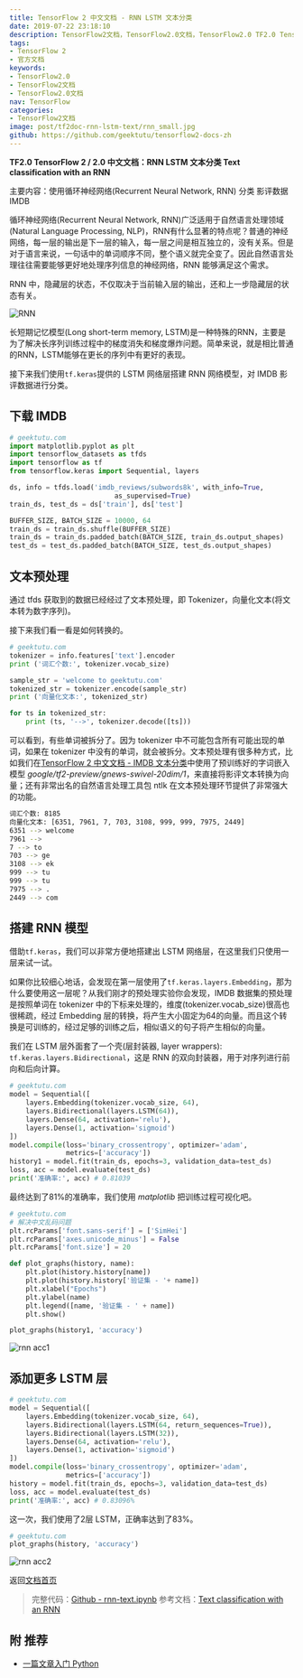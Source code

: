 ```yaml
---
title: TensorFlow 2 中文文档 - RNN LSTM 文本分类
date: 2019-07-22 23:18:10
description: TensorFlow2文档，TensorFlow2.0文档，TensorFlow2.0 TF2.0 TensorFlow 2 / 2.0 官方文档中文版，循环神经网络(Recurrent Neural Network, RNN) 和 长短期记忆模型(Long Short-Term Memory，LSTM) 分类 IMDB 。
tags:
- TensorFlow 2
- 官方文档
keywords:
- TensorFlow2.0
- TensorFlow2文档
- TensorFlow2.0文档
nav: TensorFlow
categories:
- TensorFlow2文档
image: post/tf2doc-rnn-lstm-text/rnn_small.jpg
github: https://github.com/geektutu/tensorflow2-docs-zh
---
```


**TF2.0 TensorFlow 2 / 2.0 中文文档：RNN LSTM 文本分类 Text classification with an RNN**

主要内容：使用循环神经网络(Recurrent Neural Network, RNN) 分类 影评数据 IMDB

循环神经网络(Recurrent Neural Network, RNN)广泛适用于自然语言处理领域(Natural Language Processing, NLP)，RNN有什么显著的特点呢？普通的神经网络，每一层的输出是下一层的输入，每一层之间是相互独立的，没有关系。但是对于语言来说，一句话中的单词顺序不同，整个语义就完全变了。因此自然语言处理往往需要能够更好地处理序列信息的神经网络，RNN 能够满足这个需求。

RNN 中，隐藏层的状态，不仅取决于当前输入层的输出，还和上一步隐藏层的状态有关。

![RNN](tf2doc-rnn-lstm-text/rnn.jpg)

长短期记忆模型(Long short-term memory, LSTM)是一种特殊的RNN，主要是为了解决长序列训练过程中的梯度消失和梯度爆炸问题。简单来说，就是相比普通的RNN，LSTM能够在更长的序列中有更好的表现。

接下来我们使用`tf.keras`提供的 LSTM 网络层搭建 RNN 网络模型，对 IMDB 影评数据进行分类。

## 下载 IMDB

```python
# geektutu.com
import matplotlib.pyplot as plt
import tensorflow_datasets as tfds
import tensorflow as tf
from tensorflow.keras import Sequential, layers

ds, info = tfds.load('imdb_reviews/subwords8k', with_info=True,
                          as_supervised=True)
train_ds, test_ds = ds['train'], ds['test']

BUFFER_SIZE, BATCH_SIZE = 10000, 64
train_ds = train_ds.shuffle(BUFFER_SIZE)
train_ds = train_ds.padded_batch(BATCH_SIZE, train_ds.output_shapes)
test_ds = test_ds.padded_batch(BATCH_SIZE, test_ds.output_shapes)
```

## 文本预处理

通过 tfds 获取到的数据已经经过了文本预处理，即 Tokenizer，向量化文本(将文本转为数字序列)。

接下来我们看一看是如何转换的。

```python
# geektutu.com
tokenizer = info.features['text'].encoder
print ('词汇个数:', tokenizer.vocab_size)

sample_str = 'welcome to geektutu.com'
tokenized_str = tokenizer.encode(sample_str)
print ('向量化文本:', tokenized_str)

for ts in tokenized_str:
    print (ts, '-->', tokenizer.decode([ts]))
```

可以看到，有些单词被拆分了。因为 tokenizer 中不可能包含所有可能出现的单词，如果在 tokenizer 中没有的单词，就会被拆分。文本预处理有很多种方式，比如我们在[TensorFlow 2 中文文档 - IMDB 文本分类](https://geektutu.com/post/tf2doc-ml-basic-text.html)中使用了预训练好的字词嵌入模型 _google/tf2-preview/gnews-swivel-20dim/1_，来直接将影评文本转换为向量；还有非常出名的自然语言处理工具包 ntlk 在文本预处理环节提供了非常强大的功能。

```bash
词汇个数: 8185
向量化文本: [6351, 7961, 7, 703, 3108, 999, 999, 7975, 2449]
6351 --> welcome
7961 -->  
7 --> to 
703 --> ge
3108 --> ek
999 --> tu
999 --> tu
7975 --> .
2449 --> com
```

## 搭建 RNN 模型

借助`tf.keras`，我们可以非常方便地搭建出 LSTM 网络层，在这里我们只使用一层来试一试。

如果你比较细心地话，会发现在第一层使用了`tf.keras.layers.Embedding`，那为什么要使用这一层呢？从我们刚才的预处理实验你会发现，IMDB 数据集的预处理是按照单词在 tokenizer 中的下标来处理的，维度(tokenizer.vocab_size)很高也很稀疏，经过 Embedding 层的转换，将产生大小固定为64的向量。而且这个转换是可训练的，经过足够的训练之后，相似语义的句子将产生相似的向量。

我们在 LSTM 层外面套了一个壳(层封装器, layer wrappers): `tf.keras.layers.Bidirectional`，这是 RNN 的双向封装器，用于对序列进行前向和后向计算。

```python
# geektutu.com
model = Sequential([
    layers.Embedding(tokenizer.vocab_size, 64),
    layers.Bidirectional(layers.LSTM(64)),
    layers.Dense(64, activation='relu'),
    layers.Dense(1, activation='sigmoid')
])
model.compile(loss='binary_crossentropy', optimizer='adam',
              metrics=['accuracy'])
history1 = model.fit(train_ds, epochs=3, validation_data=test_ds)
loss, acc = model.evaluate(test_ds)
print('准确率:', acc) # 0.81039
```

最终达到了81%的准确率，我们使用 _matplotlib_ 把训练过程可视化吧。

```python
# geektutu.com
# 解决中文乱码问题
plt.rcParams['font.sans-serif'] = ['SimHei']
plt.rcParams['axes.unicode_minus'] = False
plt.rcParams['font.size'] = 20

def plot_graphs(history, name):
    plt.plot(history.history[name])
    plt.plot(history.history['验证集 - '+ name])
    plt.xlabel("Epochs")
    plt.ylabel(name)
    plt.legend([name, '验证集 - ' + name])
    plt.show()

plot_graphs(history1, 'accuracy')
```

![rnn acc1](tf2doc-rnn-lstm-text/acc1.jpg)

## 添加更多 LSTM 层

```python
# geektutu.com
model = Sequential([
    layers.Embedding(tokenizer.vocab_size, 64),
    layers.Bidirectional(layers.LSTM(64, return_sequences=True)),
    layers.Bidirectional(layers.LSTM(32)),
    layers.Dense(64, activation='relu'),
    layers.Dense(1, activation='sigmoid')
])
model.compile(loss='binary_crossentropy', optimizer='adam',
              metrics=['accuracy'])
history = model.fit(train_ds, epochs=3, validation_data=test_ds)
loss, acc = model.evaluate(test_ds)
print('准确率:', acc) # 0.83096%
```

这一次，我们使用了2层 LSTM，正确率达到了83%。

```python
# geektutu.com
plot_graphs(history, 'accuracy')
```

![rnn acc2](tf2doc-rnn-lstm-text/acc2.jpg)

返回[文档首页](https://geektutu.com/post/tf2doc.html)

> 完整代码：[Github - rnn-text.ipynb](https://github.com/geektutu/tensorflow2-docs-zh/tree/master/code)
> 参考文档：[Text classification with an RNN](https://www.tensorflow.org/beta/tutorials/text/text_classification_rnn)

## 附 推荐

- [一篇文章入门 Python](https://geektutu.com/post/quick-python.html)